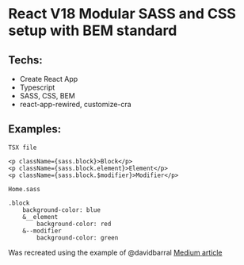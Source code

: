 # React V18 Modular SASS and CSS setup with BEM standard

## Techs:
- Create React App
- Typescript
- SASS, CSS, BEM
- react-app-rewired, customize-cra

## Examples:
`TSX file`
```
<p className={sass.block}>Block</p>
<p className={sass.block.element}>Element</p>
<p className={sass.block.$modifier}>Modifier</p>
```

`Home.sass`
```
.block
	background-color: blue
	&__element
		background-color: red
	&--modifier
		background-color: green
```


Was recreated using the example of @davidbarral
[Medium article](https://medium.com/trabe/using-bem-conventions-in-css-modules-leveraging-custom-webpack-loaders-fd985f72bcb2)
